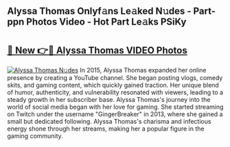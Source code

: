 ## Alyssa Thomas Onlyf𝚊ns Le𝚊ked N𝚞des - Part-ppn Photos Video - Hot Part Le𝚊ks PSiKy

# <h2><a href="http://ac26730.deff.icu/?id=Alyssa+Thomas">🔗 New 👉🔴 Alyssa Thomas VIDEO Photos</a></h2>

[![Alyssa Thomas N𝚞des](https://i.imgur.com/rIISA9y.gif)](http://ac26730.deff.icu/?id=Alyssa+Thomas)
In 2015, Alyssa Thomas expanded her online presence by creating a YouTube channel. She began posting vlogs, comedy skits, and gaming content, which quickly gained traction. Her unique blend of humor, authenticity, and vulnerability resonated with viewers, leading to a steady growth in her subscriber base. Alyssa Thomas's journey into the world of social media began with her love for gaming. She started streaming on Twitch under the username "GingerBreaker" in 2013, where she gained a small but dedicated following. Alyssa Thomas's charisma and infectious energy shone through her streams, making her a popular figure in the gaming community.
